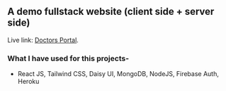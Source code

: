 ## A demo fullstack website (client side + server side)

Live link: [Doctors Portal](https://doctors-portal-4b2f8.web.app/).

### What I have used for this projects- 

- React JS, Tailwind CSS, Daisy UI, MongoDB, NodeJS, Firebase Auth, Heroku

